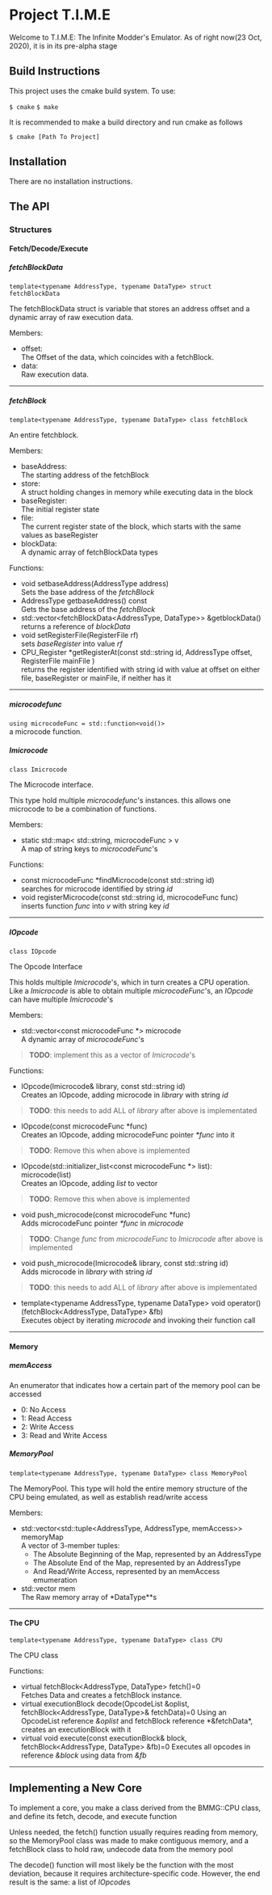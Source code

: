 # Project T.I.M.E

Welcome to T.I.M.E: The Infinite Modder's Emulator. As of right now(23 Oct, 2020), it is in its pre-alpha stage

## Build Instructions

This project uses the cmake build system. To use:

` $ cmake `
` $ make `

It is recommended to make a build directory and run cmake as follows

`$ cmake [Path To Project]`

## Installation

There are no installation instructions.

## The API
### Structures
#### Fetch/Decode/Execute
##### fetchBlockData
`template<typename AddressType, typename DataType> struct fetchBlockData`

The fetchBlockData struct is variable that stores an address offset and a dynamic array of raw execution data.

Members:

- offset:<br>
The Offset of the data, which coincides with a fetchBlock.
- data:<br>
Raw execution data.

---

##### fetchBlock
`template<typename AddressType, typename DataType> class fetchBlock`

An entire fetchblock.

Members:
- baseAddress:  
The starting address of the fetchBlock
- store:  
A struct holding changes in memory while executing data in the block
- baseRegister:  
The initial register state
- file:  
The current register state of the block, which starts with the same values as baseRegister
- blockData:  
A dynamic array of fetchBlockData types

Functions:
- void setbaseAddress(AddressType address)  
Sets the base address of the *fetchBlock*
- AddressType getbaseAddress() const  
Gets the base address of the *fetchBlock*
- std::vector<fetchBlockData<AddressType, DataType>> &getblockData()  
returns a reference of *blockData*
- void setRegisterFile(RegisterFile<AddressType> rf)  
sets *baseRegister* into value *rf*
- CPU_Register<AddressType> \*getRegisterAt(const std::string id, AddressType offset, RegisterFile<AddressType> mainFile )  
returns the register identified with string id with value at offset on either file, baseRegister or mainFile, if neither has it
---
##### microcodefunc
`using microcodeFunc = std::function<void()>`  
a microcode function.

##### Imicrocode
`class Imicrocode`

The Microcode interface.

This type hold multiple *microcodefunc*'s instances. this allows one microcode to be a combination of functions.

Members:
- static std::map< std::string, microcodeFunc  > v  
A map of string keys to *microcodeFunc*'s

Functions:
- const microcodeFunc \*findMicrocode(const std::string id)  
searches for microcode identified by string *id*
- void registerMicrocode(const std::string id, microcodeFunc func)  
inserts function *func* into *v* with string key *id*

---

##### IOpcode
`class IOpcode`

The Opcode Interface

This holds multiple *Imicrocode*'s, which in turn creates a CPU operation. Like a *Imicrocode* is able to obtain multiple *microcodeFunc*'s, an *IOpcode* can have multiple *Imicrocode*'s

Members:
- std::vector<const microcodeFunc *> microcode  
A dynamic array of *microcodeFunc*'s  
> **TODO**: implement this as a vector of *Imicrocode*'s

Functions:
- IOpcode(Imicrocode& library, const std::string id)  
Creates an IOpcode, adding microcode in *library* with string *id*  
> **TODO**: this needs to add ALL of *library* after above is implementated
- IOpcode(const microcodeFunc  \*func)  
Creates an IOpcode, adding microcodeFunc pointer *\*func* into it  
> **TODO**: Remove this when above is implemented
- IOpcode(std::initializer_list<const microcodeFunc  *> list): microcode(list)  
Creates an IOpcode, adding *list* to vector  
> **TODO**: Remove this when above is implemented
- void push_microcode(const microcodeFunc  *func)  
Adds microcodeFunc pointer *\*func* in *microcode*
> **TODO**: Change *func* from *microcodeFunc* to *Imicrocode* after above is implemented
- void push_microcode(Imicrocode& library, const std::string id)  
Adds microcode in *library* with string *id*<br>
> **TODO**: this needs to add ALL of *library* after above is implementated
- template<typename AddressType, typename DataType>
void operator()(fetchBlock<AddressType, DataType> &fb)  
Executes object by iterating *microcode* and invoking their function call

---

#### Memory
##### memAccess

An enumerator that indicates how a certain part of the memory pool can be accessed
- 0: No Access
- 1: Read Access
- 2: Write Access
- 3: Read and Write Access

##### MemoryPool
`template<typename AddressType, typename DataType> class MemoryPool`

The MemoryPool. This type will hold the entire memory structure of the CPU being emulated, as well as establish read/write access

Members:
- std::vector<std::tuple<AddressType, AddressType, memAccess>> memoryMap  
A vector of 3-member tuples:  
  - The Absolute Beginning of the Map, represented by an AddressType  
  - The Absolute End of the Map, represented by an AddressType  
  - And Read/Write Access, represented by an memAccess emumeration  
- std::vector<DataType> mem  
The Raw memory array of *DataType\**s

---

#### The CPU
`template<typename AddressType, typename DataType> class CPU`

The CPU class

Functions:
- virtual fetchBlock<AddressType, DataType> fetch()=0  
Fetches Data and creates a fetchBlock instance.
- virtual executionBlock decode(OpcodeList &oplist, fetchBlock<AddressType, DataType>& fetchData)=0
Using an OpcodeList reference *&oplist* and fetchBlock reference \*&fetchData*, creates an executionBlock with it
- virtual void execute(const executionBlock& block, fetchBlock<AddressType, DataType> &fb)=0
Executes all opcodes in reference *&block* using data from *&fb*

---

## Implementing a New Core

To implement a core, you make a class derived from the BMMG::CPU class, and define its fetch, decode, and execute function

Unless needed, the fetch() function usually requires reading from memory, so the MemoryPool class was made to make contiguous memory, and a fetchBlock class to hold raw, undecode data from the memory pool

The decode() function will most likely be the function with the most deviation, because it requires architecture-specific code. However, the end result is the same: a list of *IOpcode*s 